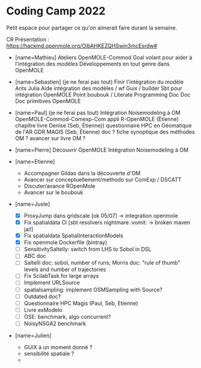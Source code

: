 

# Coding Camp 2022

Petit espace pour partager ce qu'on aimerait faire durant la semaine.

CR Présentation : 
https://hackmd.openmole.org/OibAHKEZQHSwin3mcEsrdw#


- [name=Mathieu]
Ateliers OpenMOLE-Commod
Goal volant pour aider à l'intégration des modèles
Développements en tout genre dans OpenMOLE

- [name=Sebastien] (je ne ferai pas tout)
Finir l'intégration du modèle Ants Julia
Aide intégration des modèles / wf 
Guix / builder Sbt pour intégration OpenMOLE
Point boubouk / Literate Programming
Doc Doc Doc primitives OpenMOLE

- [name=Paul] (je ne ferai pas tout)
Intégration Noisemodeling à OM
OpenMOLE-Commod-Comexp-Com
appli R-OpenMOLE (Étienne)
chapitre livre Denise (Seb, Étienne))
questionnaire HPC en Géomatique de l'AR GDR MAGIS (Seb, Étienne)
doc ? 
fiche synoptique des méthodes OM ? 
avancer sur livre OM ? 

- [name=Pierre]
Découvrir OpenMOLE
Intégration Noisemodeling à OM

- [name=Etienne]
    - Accompagner Gildas dans la découverte d'OM
    - Avancer sur conceptuellement/methodo sur ComExp / DSCATT
    - Discuter/avance ROpenMole
    - Avancer sur le boubouk 

- [name=Juste]
   - [x] ProxyJump dans gridscale [ok 05/07] -> integration openmole
   - [x] Fix spatialdata CI [sbt resolvers nightmare :vomit: -> broken maven jai!]
   - [x] Fix spatialdata SpatialInteractionModels
   - [x] Fix openmole Dockerfile (bintray) 
   - [ ] SensitivitySaltelly: switch from LHS to Sobol in DSL
   - [ ] ABC doc
   - [ ] Saltelli doc: sobol, number of runs; Morris doc: "rule of thumb" levels and number of trajectories
   - [ ] Fix ScilabTask for large arrays
   - [ ] Implement URLSource
   - [ ] spatialsampling: implement OSMSampling with Source?
   - [ ] Outdated doc?
   - [ ] Questionnaire HPC Magis (Paul, Seb, Etienne)
   - [ ] Livre exModelo
   - [ ] OSE: benchmark, algo concurrent?
   - [ ] NoisyNSGA2 benchmark

- [name=Julien]
    - GUIX à un moment donné ?
    - sensibilité spatiale ?
    - 

